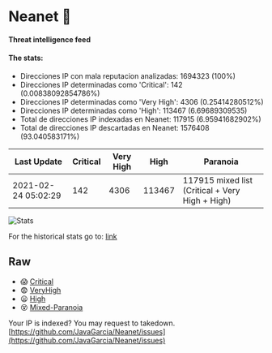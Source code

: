 # Neanet :hocho:
#### Threat intelligence feed
#### The stats:

- Direcciones IP con mala reputacion analizadas: 1694323 (100%)
- Direcciones IP determinadas como 'Critical':  142 (0.00838092854786%)
- Direcciones IP determinadas como 'Very High':  4306 (0.25414280512%)
- Direcciones IP determinadas como 'High':  113467 (6.69689309535)
- Total de direcciones IP indexadas en Neanet:  117915 (6.95941682902%)
- Total de direcciones IP descartadas en Neanet:  1576408 (93.040583171%)

| Last Update | Critical | Very High | High | Paranoia |
| --- | --- | --- | --- | --- |
| 2021-02-24 05:02:29 | 142 | 4306 | 113467 | 117915 mixed list (Critical + Very High + High)|

![Stats](https://docs.google.com/spreadsheets/d/e/2PACX-1vSnaNMIXVabIpDJjufMlzH7poXnshF3mgd8Is1g9ytUEzVsP5my4Trn8f-xkoLLQ38xpL3HtmUexLo6/pubchart?oid=501124687&format=image)

For the historical stats go to: [link](/stats.csv)
## Raw
- :scream: [Critical](https://raw.githubusercontent.com/JavaGarcia/Neanet/master/blacklists/neanet_critical.txt)
- :fearful: [VeryHigh](https://raw.githubusercontent.com/JavaGarcia/Neanet/master/blacklists/neanet_veryHigh.txtt)
- :frowning: [High](https://raw.githubusercontent.com/JavaGarcia/Neanet/master/blacklists/neanet_high.txt)
- :dizzy_face: [Mixed-Paranoia](https://raw.githubusercontent.com/JavaGarcia/Neanet/master/blacklists/neanet_all.txt)


Your IP is indexed? You may request to takedown. [https://github.com/JavaGarcia/Neanet/issues](https://github.com/JavaGarcia/Neanet/issues)





































































































































































































































































































































































































































































































































































































































































































































































































































































































































































































































































































































































































































































































































































































































































































































































































































































































































































































































































































































































































































































































































































































































































































































































































































































































































































































































































































































































































































































































































































































































































































































































































































































































































































































































































































































































































































































































































































































































































































































































































































































































































































































































































































































































































































































































































































































